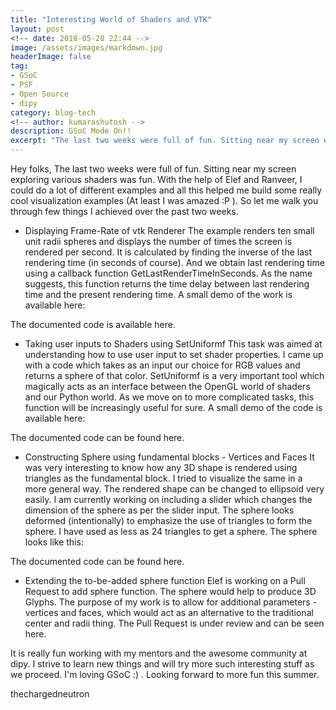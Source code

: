 ```yaml
---
title: "Interesting World of Shaders and VTK"
layout: post
<!-- date: 2018-05-28 22:44 -->
image: /assets/images/markdown.jpg
headerImage: false
tag:
- GSoC
- PSF
- Open Source
- dipy
category: blog-tech
<!-- author: kumarashutosh -->
description: GSoC Mode On!!
excerpt: "The last two weeks were full of fun. Sitting near my screen exploring various shaders was fun. With the help of Elef and Ranveer, I could do a lot of different examples and all this helped me build some really cool visualization examples (At least I was amazed :P ). In this blog,  I walk the reader through few things I achieved over the past two weeks."
---
```


Hey folks,
The last two weeks were full of fun. Sitting near my screen exploring various shaders was fun. With the help of Elef and Ranveer, I could do a lot of different examples and all this helped me build some really cool visualization examples (At least I was amazed :P ).
So let me walk you through few things I achieved over the past two weeks.

- Displaying Frame-Rate of vtk Renderer
The example renders ten small unit radii spheres and displays the number of times the screen is rendered per second.  It is calculated by finding the inverse of the last rendering time (in seconds of course). And we obtain last rendering time using a callback function GetLastRenderTimeInSeconds. As the name suggests, this function returns the time delay between last rendering time and the present rendering time.
A small demo of the work is available here:

The documented code is available here.

- Taking user inputs to Shaders using SetUniformf
This task was aimed at understanding how to use user input to set shader properties. I came up with a code which takes as an input our choice for RGB values and returns a sphere of that color.
SetUniformf is a very important tool which magically acts as an interface between the OpenGL world of shaders and our Python world. As we move on to more complicated tasks, this function will be increasingly useful for sure.
A small demo of the code is available here:

The documented code can be found here.

- Constructing Sphere using fundamental blocks - Vertices and Faces
It was very interesting to know how any 3D shape is rendered using triangles as the fundamental block. I tried to visualize the same in a more general way. The rendered shape can be changed to ellipsoid very easily. I am currently working on including a slider which changes the dimension of the sphere as per the slider input. The sphere looks deformed (intentionally) to emphasize the use of triangles to form the sphere. I have used as less as 24 triangles to get a sphere.
The sphere looks like this:

The documented code can be found here.

- Extending the to-be-added sphere function
Elef is working on a Pull Request to add sphere function. The sphere would help to produce 3D Glyphs. The purpose of my work is to allow for additional parameters -vertices and faces, which would act as an alternative to the traditional center and radii thing. The Pull Request is under review and can be seen here.

It is really fun working with my mentors and the awesome community at dipy. I strive to learn new things and will try more such interesting stuff as we proceed. I'm loving GSoC :) . Looking forward to more fun this summer.

thechargedneutron